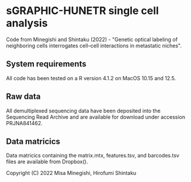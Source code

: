 # sGRAPHIC-HUNETR single cell analysis
Code from Minegishi and Shintaku (2022) - "Genetic optical labeling of neighboring cells interrogates cell–cell interactions in metastatic niches". 

## System requirements
All code has been tested on a R version 4.1.2 on MacOS 10.15 and 12.5. 


## Raw data
 All demultiplexed sequencing data have been deposited into the Sequencing Read Archive and are available for download under accession PRJNA841462.

 ## Data matricics
Data matricics containing the matrix.mtx, features.tsv, and barcodes.tsv files are available from Dropbox().

Copyright (C) 2022 Misa Minegishi, Hirofumi Shintaku


